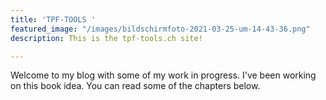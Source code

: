 ```yaml
---
title: 'TPF-TOOLS '
featured_image: "/images/bildschirmfoto-2021-03-25-um-14-43-36.png"
description: This is the tpf-tools.ch site!

---
```

Welcome to my blog with some of my work in progress. I've been working on this book idea. You can read some of the chapters below.